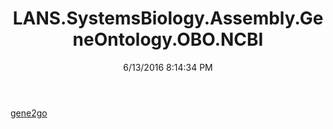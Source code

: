 ﻿---
title: LANS.SystemsBiology.Assembly.GeneOntology.OBO.NCBI
date: 6/13/2016 8:14:34 PM
---

[gene2go](T-LANS.SystemsBiology.Assembly.GeneOntology.OBO.NCBI.gene2go.html)
